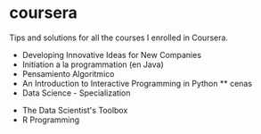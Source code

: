 coursera
========

Tips and solutions for all the courses I enrolled in Coursera.
* Developing Innovative Ideas for New Companies
* Initiation a la programmation (en Java)
* Pensamiento Algoritmico
* An Introduction to Interactive Programming in Python
** cenas
* Data Science - Specialization
- The Data Scientist's Toolbox
- R Programming
